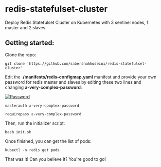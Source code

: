 # redis-statefulset-cluster
Deploy Redis Statefulset Cluster on Kubernetes with 3 sentinel nodes, 1 master and 2 slaves.

## Getting started:

Clone the repo:

`git clone 'https://github.com/sabershahhoseini/redis-statefulset-cluster'`

Edit the **./manifests/redis-configmap.yaml** manifest and provide your own password for redis master and slaves by editing these two lines and changing **a-very-complex-password**:


[![Password](https://i.imgur.com/locKsUZ.png "Password")](https://i.imgur.com/locKsUZ.png "Password")

 `masterauth a-very-complex-password`
 
 `requirepass a-very-complex-password`
 
Then, run the initializer script:

`bash init.sh`

Once finished, you can get the list of pods:

`kubectl -n redis get pods`

That was it! Can you believe it? You're good to go!
